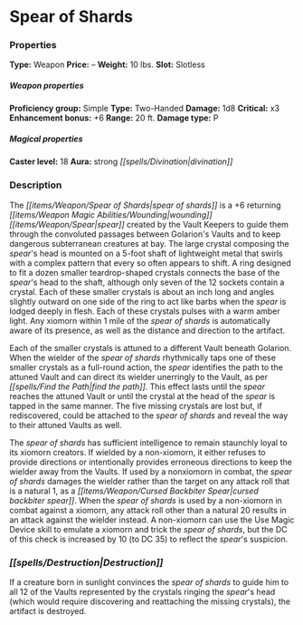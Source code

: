 ﻿---
Title: "Spear of Shards"
Type: "Weapon"
Price: "–"
Weight: "10 lbs."
Slot: "Slotless"
Proficiency group: "Simple"
Weapon properties Type: "Two-Handed"
Damage: "1d8"
Critical: "x3"
Enhancement bonus: "+6"
Range: "20 ft."
Damage type: "P"
Caster level: "18"
Aura: "strong divination"
Description: |
  "The _spear of shards_ is a _+6 returning wounding spear_ created by the Vault Keepers to guide them through the convoluted passages between Golarion's Vaults and to keep dangerous subterranean creatures at bay. The large crystal composing the spear's head is mounted on a 5-foot shaft of lightweight metal that swirls with a complex pattern that every so often appears to shift. A ring designed to fit a dozen smaller teardrop-shaped crystals connects the base of the spear's head to the shaft, although only seven of the 12 sockets contain a crystal. Each of these smaller crystals is about an inch long and angles slightly outward on one side of the ring to act like barbs when the spear is lodged deeply in flesh. Each of these crystals pulses with a warm amber light. Any xiomorn within 1 mile of the spear of shards is automatically aware of its presence, as well as the distance and direction to the artifact.
  Each of the smaller crystals is attuned to a different Vault beneath Golarion. When the wielder of the _spear of shards_ rhythmically taps one of these smaller crystals as a full-round action, the spear identifies the path to the attuned Vault and can direct its wielder unerringly to the Vault, as per _find the path_. This effect lasts until the spear reaches the attuned Vault or until the crystal at the head of the spear is tapped in the same manner. The five missing crystals are lost but, if rediscovered, could be attached to the _spear of shards_ and reveal the way to their attuned Vaults as well.
  The _spear of shards_ has sufficient intelligence to remain staunchly loyal to its xiomorn creators. If wielded by a non-xiomorn, it either refuses to provide directions or intentionally provides erroneous directions to keep the wielder away from the Vaults. If used by a nonxiomorn in combat, the _spear of shards_ damages the wielder rather than the target on any attack roll that is a natural 1, as a _cursed backbiter spear_. When the _spear of shards_ is used by a non-xiomorn in combat against a xiomorn, any attack roll other than a natural 20 results in an attack against the wielder instead. A non-xiomorn can use the Use Magic Device skill to emulate a xiomorn and trick the _spear of shards_, but the DC of this check is increased by 10 (to DC 35) to reflect the spear's suspicion."
Destruction: |
  "If a creature born in sunlight convinces the _spear of shards_ to guide him to all 12 of the Vaults represented by the crystals ringing the spear's head (which would require discovering and reattaching the missing crystals), the artifact is destroyed."
Sources: "['Pathfinder #120: Vault of the Onyx Citadel']"
---

# Spear of Shards

### Properties

**Type:** Weapon **Price:** – **Weight:** 10 lbs. **Slot:** Slotless

##### Weapon properties

**Proficiency group:** Simple **Type:** Two-Handed **Damage:** 1d8 **Critical:** x3 **Enhancement bonus:** +6 **Range:** 20 ft. **Damage type:** P

##### Magical properties

**Caster level:** 18 **Aura:** strong _[[spells/Divination|divination]]_

### Description

The _[[items/Weapon/Spear of Shards|spear of shards]]_ is a +6 returning _[[items/Weapon Magic Abilities/Wounding|wounding]]_ _[[items/Weapon/Spear|spear]]_ created by the Vault Keepers to guide them through the convoluted passages between Golarion's Vaults and to keep dangerous subterranean creatures at bay. The large crystal composing the _spear_'s head is mounted on a 5-foot shaft of lightweight metal that swirls with a complex pattern that every so often appears to shift. A ring designed to fit a dozen smaller teardrop-shaped crystals connects the base of the _spear_'s head to the shaft, although only seven of the 12 sockets contain a crystal. Each of these smaller crystals is about an inch long and angles slightly outward on one side of the ring to act like barbs when the _spear_ is lodged deeply in flesh. Each of these crystals pulses with a warm amber light. Any xiomorn within 1 mile of the _spear of shards_ is automatically aware of its presence, as well as the distance and direction to the artifact.

Each of the smaller crystals is attuned to a different Vault beneath Golarion. When the wielder of the _spear of shards_ rhythmically taps one of these smaller crystals as a full-round action, the _spear_ identifies the path to the attuned Vault and can direct its wielder unerringly to the Vault, as per _[[spells/Find the Path|find the path]]_. This effect lasts until the _spear_ reaches the attuned Vault or until the crystal at the head of the _spear_ is tapped in the same manner. The five missing crystals are lost but, if rediscovered, could be attached to the _spear of shards_ and reveal the way to their attuned Vaults as well.

The _spear of shards_ has sufficient intelligence to remain staunchly loyal to its xiomorn creators. If wielded by a non-xiomorn, it either refuses to provide directions or intentionally provides erroneous directions to keep the wielder away from the Vaults. If used by a nonxiomorn in combat, the _spear of shards_ damages the wielder rather than the target on any attack roll that is a natural 1, as a _[[items/Weapon/Cursed Backbiter Spear|cursed backbiter spear]]_. When the _spear of shards_ is used by a non-xiomorn in combat against a xiomorn, any attack roll other than a natural 20 results in an attack against the wielder instead. A non-xiomorn can use the Use Magic Device skill to emulate a xiomorn and trick the _spear of shards_, but the DC of this check is increased by 10 (to DC 35) to reflect the _spear_'s suspicion.

### _[[spells/Destruction|Destruction]]_

If a creature born in sunlight convinces the _spear of shards_ to guide him to all 12 of the Vaults represented by the crystals ringing the _spear_'s head (which would require discovering and reattaching the missing crystals), the artifact is destroyed.

